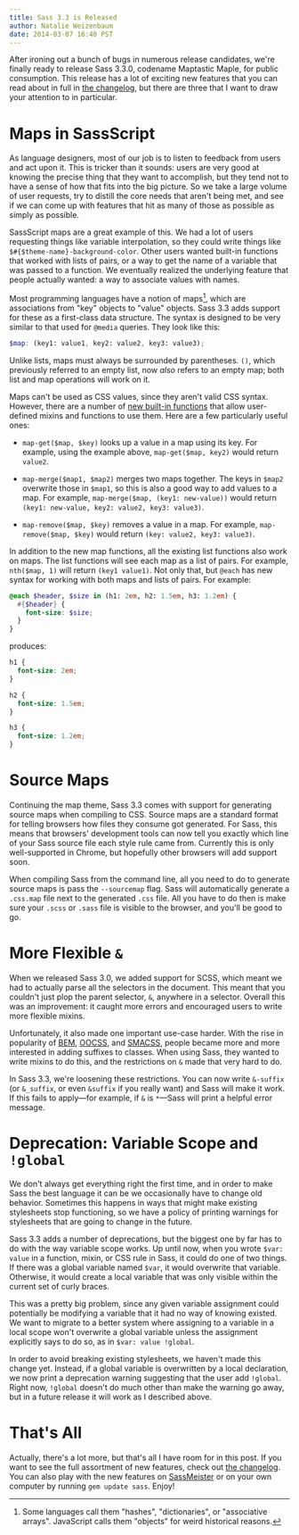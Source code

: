 ```yaml
---
title: Sass 3.3 is Released
author: Natalie Weizenbaum
date: 2014-03-07 16:40 PST
---
```


After ironing out a bunch of bugs in numerous release candidates, we're finally ready to release Sass 3.3.0, codename Maptastic Maple, for public consumption. This release has a lot of exciting new features that you can read about in full in [the changelog](/documentation/file.SASS_CHANGELOG.html), but there are three that I want to draw your attention to in particular.

# Maps in SassScript

As language designers, most of our job is to listen to feedback from users and act upon it. This is tricker than it sounds: users are very good at knowing the precise thing that they want to accomplish, but they tend not to have a sense of how that fits into the big picture. So we take a large volume of user requests, try to distill the core needs that aren't being met, and see if we can come up with features that hit as many of those as possible as simply as possible.

SassScript maps are a great example of this. We had a lot of users requesting things like variable interpolation, so they could write things like `$#{$theme-name}-background-color`. Other users wanted built-in functions that worked with lists of pairs, or a way to get the name of a variable that was passed to a function. We eventually realized the underlying feature that people actually wanted: a way to associate values with names.

Most programming languages have a notion of maps[^1], which are associations from "key" objects to "value" objects. Sass 3.3 adds support for these as a first-class data structure. The syntax is designed to be very similar to that used for `@media` queries. They look like this:

```scss
$map: (key1: value1, key2: value2, key3: value3);
```

Unlike lists, maps must always be surrounded by parentheses. `()`, which previously referred to an empty list, now _also_ refers to an empty map; both list and map operations will work on it.

Maps can't be used as CSS values, since they aren't valid CSS syntax. However, there are a number of [new built-in functions](/documentation/Sass/Script/Functions.html#map_functions) that allow user-defined mixins and functions to use them. Here are a few particularly useful ones:

* `map-get($map, $key)` looks up a value in a map using its key. For example, using the example above, `map-get($map, key2)` would return `value2`.

* `map-merge($map1, $map2)` merges two maps together. The keys in `$map2` overwrite those in `$map1`, so this is also a good way to add values to a map. For example, `map-merge($map, (key1: new-value))` would return `(key1: new-value, key2: value2, key3: value3)`.

* `map-remove($map, $key)` removes a value in a map. For example, `map-remove($map, $key)` would return `(key: value2, key3: value3)`.

In addition to the new map functions, all the existing list functions also work on maps. The list functions will see each map as a list of pairs. For example, `nth($map, 1)` will return `(key1 value1)`. Not only that, but `@each` has new syntax for working with both maps and lists of pairs. For example:

```scss
@each $header, $size in (h1: 2em, h2: 1.5em, h3: 1.2em) {
  #{$header} {
    font-size: $size;
  }
}
```

produces:

```css
h1 {
  font-size: 2em;
}

h2 {
  font-size: 1.5em;
}

h3 {
  font-size: 1.2em;
}
```

# Source Maps

Continuing the map theme, Sass 3.3 comes with support for generating source maps when compiling to CSS. Source maps are a standard format for telling browsers how files they consume got generated. For Sass, this means that browsers' development tools can now tell you exactly which line of your Sass source file each style rule came from. Currently this is only well-supported in Chrome, but hopefully other browsers will add support soon.

When compiling Sass from the command line, all you need to do to generate source maps is pass the `--sourcemap` flag. Sass will automatically generate a `.css.map` file next to the generated `.css` file. All you have to do then is make sure your `.scss` or `.sass` file is visible to the browser, and you'll be good to go.

# More Flexible `&`

When we released Sass 3.0, we added support for SCSS, which meant we had to actually parse all the selectors in the document. This meant that you couldn't just plop the parent selector, `&`, anywhere in a selector. Overall this was an improvement: it caught more errors and encouraged users to write more flexible mixins.

Unfortunately, it also made one important use-case harder. With the rise in popularity of [BEM](http://gembem.com/), [OOCSS](http://oocss.org/), and [SMACSS](http://smacss.com/), people became more and more interested in adding suffixes to classes. When using Sass, they wanted to write mixins to do this, and the restrictions on `&` made that very hard to do.

In Sass 3.3, we're loosening these restrictions. You can now write `&-suffix` (or `&_suffix`, or even `&suffix` if you really want) and Sass will make it work. If this fails to apply&mdash;for example, if `&` is `*`&mdash;Sass will print a helpful error message.

# Deprecation: Variable Scope and `!global`

We don't always get everything right the first time, and in order to make Sass the best language it can be we occasionally have to change old behavior. Sometimes this happens in ways that might make existing stylesheets stop functioning, so we have a policy of printing warnings for stylesheets that are going to change in the future.

Sass 3.3 adds a number of deprecations, but the biggest one by far has to do with the way variable scope works. Up until now, when you wrote `$var: value` in a function, mixin, or CSS rule in Sass, it could do one of two things. If there was a global variable named `$var`, it would overwrite that variable. Otherwise, it would create a local variable that was only visible within the current set of curly braces.

This was a pretty big problem, since any given variable assignment could potentially be modifying a variable that it had no way of knowing existed. We want to migrate to a better system where assigning to a variable in a local scope won't overwrite a global variable unless the assignment explicitly says to do so, as in `$var: value !global`.

In order to avoid breaking existing stylesheets, we haven't made this change yet. Instead, if a global variable is overwritten by a local declaration, we now print a deprecation warning suggesting that the user add `!global`. Right now, `!global` doesn't do much other than make the warning go away, but in a future release it will work as I described above.

# That's All

Actually, there's a lot more, but that's all I have room for in this post. If you want to see the full assortment of new features, check out [the changelog](/documentation/file.SASS_CHANGELOG.html#330_7_March_2014). You can also play with the new features on [SassMeister](http://sassmeister.com/) or on your own computer by running `gem update sass`. Enjoy!

[^1]: Some languages call them "hashes", "dictionaries", or "associative arrays". JavaScript calls them "objects" for weird historical reasons.
